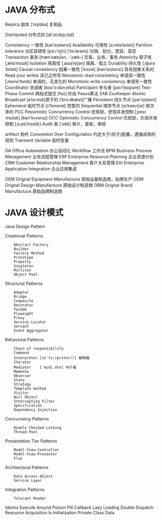 # JAVA 分布式

Replica 副本 [ˈrɛplɪkə] 复制品

Distributed 分布式的 [dɪ'strɪbju:tɪd]

Consistency 一致性 [kənˈsɪstənsi]
Availability 可用性 [əˌveləˈbɪlətɪ]
Partition tolerance 分区容错性 [pɑ:rˈtɪʃn] [ˈtɑ:lərəns] 分隔、划分，宽容、容忍
Transaction 事务 [trænˈsækʃən, -ˈzæk-]  交易、业务、事务
Atomicity 原子性 [ˌætəˈmɪsɪti]
Isolation 隔离性 [ˌaɪsəˈleʃən] 隔离、孤立
Durability 持久性 [ˌdjʊrəˈbɪlətɪ]
Causal consistency 因果一致性 [ˈkɔzəl] [kənˈsɪstənsi] 具有因果关系的
Read your writes 读己之所写
Monotonic read consistency 单调读一致性 [ˌmɒnə'tɒnɪk] 单调的，无变化的
Monotonic write consistency 单调写一致性
Coordinator 协调者 [koʊ'ɔ:dənˌeɪtə]
Participant 参与者 [pɑ:rˈtɪsɪpənt]
Two-Phase Commit 两段式提交 [fez] 阶段
Paxos算法
ZAB ZooKeeper Atomic Broadcast [əˈtɑ:mɪk]原子的 [ˈbrɔ:dkæst]广播
Persistent 持久节点 [pərˈsɪstənt]
Ephemeral 临时节点 [ɪˈfɛmərəl] 短暂的
Sequential 顺序节点 [sɪˈkwɛnʃəl] 按次序的
PCC  Pessimistic Concurrency Control 悲观锁，悲观并发控制 [ˌpesɪˈmɪstɪk] [kən'kʌrənsɪ]
OCC  Optimistic Concurrency Control 乐观锁，乐观并发控制 [ˌɑ:ptɪˈmɪstɪk]
Audit 美 [ˈɔdɪt] 审计，查账，审核

artifact 构件
Convention Over Configuration  约定大于(优于)配置，遵循成熟的规则
Transient Variable 临时变量

OA Office Automation 办公自动化
Workflow 工作流
BPM Business Process Management 业务流程管理
ERP Enterprise Resource Planning 企业资源计划
CRM Customer Relationship Management 客户关系管理
EAI Enterprise Application Integration 企业应用集成


OEM Orignal Equipment Manufactuce 原始设备制造商，贴牌生产
ODM Orignal Design Manufactuce 原始设计制造商
OBM Orignal Brand Manufactuce 原始品牌制造商


# JAVA 设计模式
Java Design Pattern

Creational Patterns

        Abstract Factory
        Builder
        Factory Method
        Prototype
        Property
        Singleton
        Multiton
        Object Pool

Structural Patterns

        Adapter
        Bridge
        Composite
        Decorator
        Facade
        Flyweight
        Proxy
        Service Locator
        Servant
        Event Aggregator

Behavioral Patterns

        Chain of responsibility
        Command
        Interpreter [ɪnˈtɜ:rprɪtə(r)] 解释器
        Iterator
        Mediator  	[ˈmidiˌetɚ] 中介者
        Memento
        Observer
        State
        Strategy
        Template method
        Visitor
        Null Object
        Intercepting Filter
        Specification
        Dependency Injection


Concurrency Patterns

        Double Checked Locking
        Thread Pool

Presentation Tier Patterns

        Model-View-Controller
        Model-View-Presenter
        Flux

Architectural Patterns

        Data Access Object
        Service Layer

Integration Patterns

        Tolerant Reader


Idioms
Execute Around
Poison Pill
Callback
Lazy Loading
Double Dispatch
Resource Acquisition Is Initialization
Private Class Data

    


